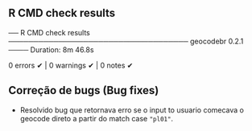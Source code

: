 ## R CMD check results

── R CMD check results ──────────────────────────────────── geocodebr 0.2.1 ────
Duration: 8m 46.8s

0 errors ✔ | 0 warnings ✔ | 0 notes ✔

## Correção de bugs (Bug fixes)

- Resolvido bug que retornava erro se o input to usuario comecava o geocode direto a partir do match case `"pl01"`.
